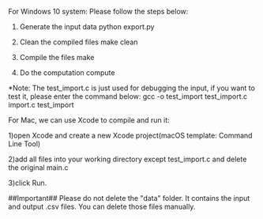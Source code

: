 For Windows 10 system:
Please follow the steps below:

1) Generate the input data
python export.py

2) Clean the compiled files
make clean

3) Compile the files
make

4) Do the computation
compute

*Note: The test_import.c is just used for debugging the input, if you want to test it, please enter the command below:
gcc -o test_import test_import.c import.c
test_import


For Mac, we can use Xcode to compile and run it:

1)open Xcode and create a new Xcode project(macOS template: Command Line Tool)

2)add all files into your working directory except test_import.c and delete the original main.c

3)click Run.


##Important##
Please do not delete the "data" folder. It contains the input and output .csv files.
You can delete those files manually.
